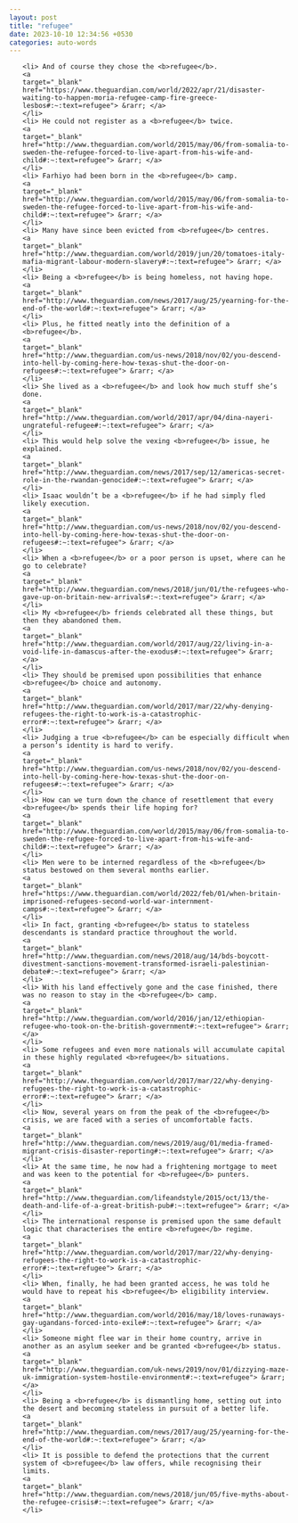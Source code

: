 ```yaml
---
layout: post
title: "refugee"
date: 2023-10-10 12:34:56 +0530
categories: auto-words
---
```

<ol>

    <li> And of course they chose the <b>refugee</b>.
    <a 
    target="_blank" 
    href="https://www.theguardian.com/world/2022/apr/21/disaster-waiting-to-happen-moria-refugee-camp-fire-greece-lesbos#:~:text=refugee"> &rarr; </a>
    </li>
    <li> He could not register as a <b>refugee</b> twice.
    <a 
    target="_blank" 
    href="http://www.theguardian.com/world/2015/may/06/from-somalia-to-sweden-the-refugee-forced-to-live-apart-from-his-wife-and-child#:~:text=refugee"> &rarr; </a>
    </li>
    <li> Farhiyo had been born in the <b>refugee</b> camp.
    <a 
    target="_blank" 
    href="http://www.theguardian.com/world/2015/may/06/from-somalia-to-sweden-the-refugee-forced-to-live-apart-from-his-wife-and-child#:~:text=refugee"> &rarr; </a>
    </li>
    <li> Many have since been evicted from <b>refugee</b> centres.
    <a 
    target="_blank" 
    href="http://www.theguardian.com/world/2019/jun/20/tomatoes-italy-mafia-migrant-labour-modern-slavery#:~:text=refugee"> &rarr; </a>
    </li>
    <li> Being a <b>refugee</b> is being homeless, not having hope.
    <a 
    target="_blank" 
    href="http://www.theguardian.com/news/2017/aug/25/yearning-for-the-end-of-the-world#:~:text=refugee"> &rarr; </a>
    </li>
    <li> Plus, he fitted neatly into the definition of a <b>refugee</b>.
    <a 
    target="_blank" 
    href="http://www.theguardian.com/us-news/2018/nov/02/you-descend-into-hell-by-coming-here-how-texas-shut-the-door-on-refugees#:~:text=refugee"> &rarr; </a>
    </li>
    <li> She lived as a <b>refugee</b> and look how much stuff she’s done.
    <a 
    target="_blank" 
    href="http://www.theguardian.com/world/2017/apr/04/dina-nayeri-ungrateful-refugee#:~:text=refugee"> &rarr; </a>
    </li>
    <li> This would help solve the vexing <b>refugee</b> issue, he explained.
    <a 
    target="_blank" 
    href="http://www.theguardian.com/news/2017/sep/12/americas-secret-role-in-the-rwandan-genocide#:~:text=refugee"> &rarr; </a>
    </li>
    <li> Isaac wouldn’t be a <b>refugee</b> if he had simply fled likely execution.
    <a 
    target="_blank" 
    href="http://www.theguardian.com/us-news/2018/nov/02/you-descend-into-hell-by-coming-here-how-texas-shut-the-door-on-refugees#:~:text=refugee"> &rarr; </a>
    </li>
    <li> When a <b>refugee</b> or a poor person is upset, where can he go to celebrate?
    <a 
    target="_blank" 
    href="http://www.theguardian.com/news/2018/jun/01/the-refugees-who-gave-up-on-britain-new-arrivals#:~:text=refugee"> &rarr; </a>
    </li>
    <li> My <b>refugee</b> friends celebrated all these things, but then they abandoned them.
    <a 
    target="_blank" 
    href="http://www.theguardian.com/world/2017/aug/22/living-in-a-void-life-in-damascus-after-the-exodus#:~:text=refugee"> &rarr; </a>
    </li>
    <li> They should be premised upon possibilities that enhance <b>refugee</b> choice and autonomy.
    <a 
    target="_blank" 
    href="http://www.theguardian.com/world/2017/mar/22/why-denying-refugees-the-right-to-work-is-a-catastrophic-error#:~:text=refugee"> &rarr; </a>
    </li>
    <li> Judging a true <b>refugee</b> can be especially difficult when a person’s identity is hard to verify.
    <a 
    target="_blank" 
    href="http://www.theguardian.com/us-news/2018/nov/02/you-descend-into-hell-by-coming-here-how-texas-shut-the-door-on-refugees#:~:text=refugee"> &rarr; </a>
    </li>
    <li> How can we turn down the chance of resettlement that every <b>refugee</b> spends their life hoping for?
    <a 
    target="_blank" 
    href="http://www.theguardian.com/world/2015/may/06/from-somalia-to-sweden-the-refugee-forced-to-live-apart-from-his-wife-and-child#:~:text=refugee"> &rarr; </a>
    </li>
    <li> Men were to be interned regardless of the <b>refugee</b> status bestowed on them several months earlier.
    <a 
    target="_blank" 
    href="https://www.theguardian.com/world/2022/feb/01/when-britain-imprisoned-refugees-second-world-war-internment-camps#:~:text=refugee"> &rarr; </a>
    </li>
    <li> In fact, granting <b>refugee</b> status to stateless descendants is standard practice throughout the world.
    <a 
    target="_blank" 
    href="http://www.theguardian.com/news/2018/aug/14/bds-boycott-divestment-sanctions-movement-transformed-israeli-palestinian-debate#:~:text=refugee"> &rarr; </a>
    </li>
    <li> With his land effectively gone and the case finished, there was no reason to stay in the <b>refugee</b> camp.
    <a 
    target="_blank" 
    href="http://www.theguardian.com/world/2016/jan/12/ethiopian-refugee-who-took-on-the-british-government#:~:text=refugee"> &rarr; </a>
    </li>
    <li> Some refugees and even more nationals will accumulate capital in these highly regulated <b>refugee</b> situations.
    <a 
    target="_blank" 
    href="http://www.theguardian.com/world/2017/mar/22/why-denying-refugees-the-right-to-work-is-a-catastrophic-error#:~:text=refugee"> &rarr; </a>
    </li>
    <li> Now, several years on from the peak of the <b>refugee</b> crisis, we are faced with a series of uncomfortable facts.
    <a 
    target="_blank" 
    href="http://www.theguardian.com/news/2019/aug/01/media-framed-migrant-crisis-disaster-reporting#:~:text=refugee"> &rarr; </a>
    </li>
    <li> At the same time, he now had a frightening mortgage to meet and was keen to the potential for <b>refugee</b> punters.
    <a 
    target="_blank" 
    href="http://www.theguardian.com/lifeandstyle/2015/oct/13/the-death-and-life-of-a-great-british-pub#:~:text=refugee"> &rarr; </a>
    </li>
    <li> The international response is premised upon the same default logic that characterises the entire <b>refugee</b> regime.
    <a 
    target="_blank" 
    href="http://www.theguardian.com/world/2017/mar/22/why-denying-refugees-the-right-to-work-is-a-catastrophic-error#:~:text=refugee"> &rarr; </a>
    </li>
    <li> When, finally, he had been granted access, he was told he would have to repeat his <b>refugee</b> eligibility interview.
    <a 
    target="_blank" 
    href="http://www.theguardian.com/world/2016/may/18/loves-runaways-gay-ugandans-forced-into-exile#:~:text=refugee"> &rarr; </a>
    </li>
    <li> Someone might flee war in their home country, arrive in another as an asylum seeker and be granted <b>refugee</b> status.
    <a 
    target="_blank" 
    href="http://www.theguardian.com/uk-news/2019/nov/01/dizzying-maze-uk-immigration-system-hostile-environment#:~:text=refugee"> &rarr; </a>
    </li>
    <li> Being a <b>refugee</b> is dismantling home, setting out into the desert and becoming stateless in pursuit of a better life.
    <a 
    target="_blank" 
    href="http://www.theguardian.com/news/2017/aug/25/yearning-for-the-end-of-the-world#:~:text=refugee"> &rarr; </a>
    </li>
    <li> It is possible to defend the protections that the current system of <b>refugee</b> law offers, while recognising their limits.
    <a 
    target="_blank" 
    href="http://www.theguardian.com/news/2018/jun/05/five-myths-about-the-refugee-crisis#:~:text=refugee"> &rarr; </a>
    </li>